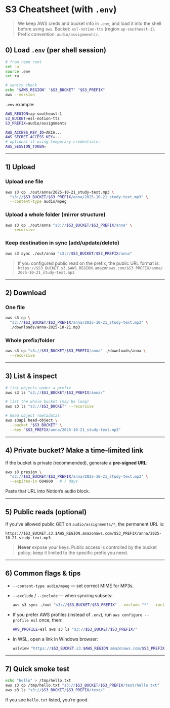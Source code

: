 # S3 Cheatsheet (with `.env`)

> We keep AWS creds and bucket info in `.env`, and load it into the shell before using `aws`.
> Bucket: `esl-notion-tts` (region `ap-southeast-1`). Prefix convention: `audio/assignments/`.

## 0) Load `.env` (per shell session)

```bash
# from repo root
set -a
source .env
set +a

# sanity check
echo "$AWS_REGION" "$S3_BUCKET" "$S3_PREFIX"
aws --version
```

`.env` example:

```bash
AWS_REGION=ap-southeast-1
S3_BUCKET=esl-notion-tts
S3_PREFIX=audio/assignments

AWS_ACCESS_KEY_ID=AKIA...
AWS_SECRET_ACCESS_KEY=...
# optional if using temporary credentials:
AWS_SESSION_TOKEN=
```

---

## 1) Upload

### Upload one file

```bash
aws s3 cp ./out/anna/2025-10-21_study-text.mp3 \
  "s3://$S3_BUCKET/$S3_PREFIX/anna/2025-10-21_study-text.mp3" \
  --content-type audio/mpeg
```

### Upload a whole folder (mirror structure)

```bash
aws s3 cp ./out/anna "s3://$S3_BUCKET/$S3_PREFIX/anna" \
  --recursive
```

### Keep destination in sync (add/update/delete)

```bash
aws s3 sync ./out/anna "s3://$S3_BUCKET/$S3_PREFIX/anna"
```

> If you configured public read on the prefix, the public URL format is:
> `https://$S3_BUCKET.s3.$AWS_REGION.amazonaws.com/$S3_PREFIX/anna/2025-10-21_study-text.mp3`

---

## 2) Download

### One file

```bash
aws s3 cp \
  "s3://$S3_BUCKET/$S3_PREFIX/anna/2025-10-21_study-text.mp3" \
  ./downloads/anna-2025-10-21.mp3
```

### Whole prefix/folder

```bash
aws s3 cp "s3://$S3_BUCKET/$S3_PREFIX/anna" ./downloads/anna \
  --recursive
```

---

## 3) List & inspect

```bash
# list objects under a prefix
aws s3 ls "s3://$S3_BUCKET/$S3_PREFIX/anna/"

# list the whole bucket (may be long)
aws s3 ls "s3://$S3_BUCKET" --recursive

# head object (metadata)
aws s3api head-object \
  --bucket "$S3_BUCKET" \
  --key "$S3_PREFIX/anna/2025-10-21_study-text.mp3"
```

---

## 4) Private bucket? Make a time-limited link

If the bucket is private (recommended), generate a **pre-signed URL**:

```bash
aws s3 presign \
  "s3://$S3_BUCKET/$S3_PREFIX/anna/2025-10-21_study-text.mp3" \
  --expires-in 604800   # 7 days
```

Paste that URL into Notion’s audio block.

---

## 5) Public reads (optional)

If you’ve allowed public GET on `audio/assignments/*`, the permanent URL is:

```
https://$S3_BUCKET.s3.$AWS_REGION.amazonaws.com/$S3_PREFIX/anna/2025-10-21_study-text.mp3
```

> **Never** expose your keys. Public access is controlled by the bucket policy; keep it limited to the specific prefix you need.

---

## 6) Common flags & tips

* `--content-type audio/mpeg` — set correct MIME for MP3s.
* `--exclude` / `--include` — when syncing subsets:

  ```bash
  aws s3 sync ./out "s3://$S3_BUCKET/$S3_PREFIX" --exclude "*" --include "*.mp3"
  ```

* If you prefer AWS profiles (instead of `.env`), run `aws configure --profile esl` once, then:

  ```bash
  AWS_PROFILE=esl aws s3 ls "s3://$S3_BUCKET/$S3_PREFIX/"
  ```

* In WSL, open a link in Windows browser:

  ```bash
  wslview "https://$S3_BUCKET.s3.$AWS_REGION.amazonaws.com/$S3_PREFIX/..."
  ```

---

## 7) Quick smoke test

```bash
echo "hello" > /tmp/hello.txt
aws s3 cp /tmp/hello.txt "s3://$S3_BUCKET/$S3_PREFIX/test/hello.txt"
aws s3 ls "s3://$S3_BUCKET/$S3_PREFIX/test/"
```

If you see `hello.txt` listed, you’re good.

